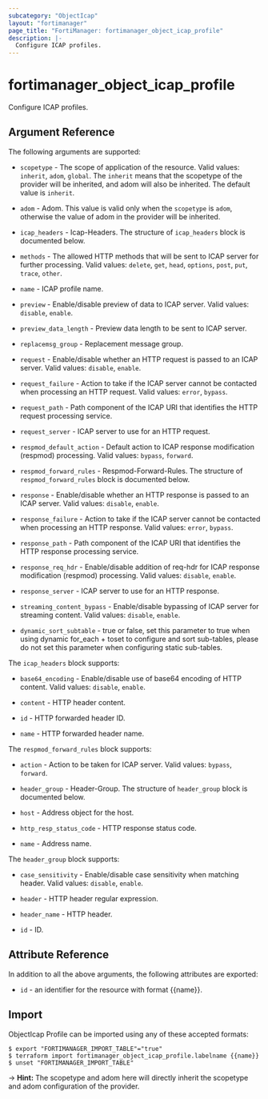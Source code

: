```yaml
---
subcategory: "ObjectIcap"
layout: "fortimanager"
page_title: "FortiManager: fortimanager_object_icap_profile"
description: |-
  Configure ICAP profiles.
---
```


# fortimanager_object_icap_profile
Configure ICAP profiles.

## Argument Reference


The following arguments are supported:

* `scopetype` - The scope of application of the resource. Valid values: `inherit`, `adom`, `global`. The `inherit` means that the scopetype of the provider will be inherited, and adom will also be inherited. The default value is `inherit`.
* `adom` - Adom. This value is valid only when the `scopetype` is `adom`, otherwise the value of adom in the provider will be inherited.

* `icap_headers` - Icap-Headers. The structure of `icap_headers` block is documented below.
* `methods` - The allowed HTTP methods that will be sent to ICAP server for further processing. Valid values: `delete`, `get`, `head`, `options`, `post`, `put`, `trace`, `other`.

* `name` - ICAP profile name.
* `preview` - Enable/disable preview of data to ICAP server. Valid values: `disable`, `enable`.

* `preview_data_length` - Preview data length to be sent to ICAP server.
* `replacemsg_group` - Replacement message group.
* `request` - Enable/disable whether an HTTP request is passed to an ICAP server. Valid values: `disable`, `enable`.

* `request_failure` - Action to take if the ICAP server cannot be contacted when processing an HTTP request. Valid values: `error`, `bypass`.

* `request_path` - Path component of the ICAP URI that identifies the HTTP request processing service.
* `request_server` - ICAP server to use for an HTTP request.
* `respmod_default_action` - Default action to ICAP response modification (respmod) processing. Valid values: `bypass`, `forward`.

* `respmod_forward_rules` - Respmod-Forward-Rules. The structure of `respmod_forward_rules` block is documented below.
* `response` - Enable/disable whether an HTTP response is passed to an ICAP server. Valid values: `disable`, `enable`.

* `response_failure` - Action to take if the ICAP server cannot be contacted when processing an HTTP response. Valid values: `error`, `bypass`.

* `response_path` - Path component of the ICAP URI that identifies the HTTP response processing service.
* `response_req_hdr` - Enable/disable addition of req-hdr for ICAP response modification (respmod) processing. Valid values: `disable`, `enable`.

* `response_server` - ICAP server to use for an HTTP response.
* `streaming_content_bypass` - Enable/disable bypassing of ICAP server for streaming content. Valid values: `disable`, `enable`.

* `dynamic_sort_subtable` - true or false, set this parameter to true when using dynamic for_each + toset to configure and sort sub-tables, please do not set this parameter when configuring static sub-tables.

The `icap_headers` block supports:

* `base64_encoding` - Enable/disable use of base64 encoding of HTTP content. Valid values: `disable`, `enable`.

* `content` - HTTP header content.
* `id` - HTTP forwarded header ID.
* `name` - HTTP forwarded header name.

The `respmod_forward_rules` block supports:

* `action` - Action to be taken for ICAP server. Valid values: `bypass`, `forward`.

* `header_group` - Header-Group. The structure of `header_group` block is documented below.
* `host` - Address object for the host.
* `http_resp_status_code` - HTTP response status code.
* `name` - Address name.

The `header_group` block supports:

* `case_sensitivity` - Enable/disable case sensitivity when matching header. Valid values: `disable`, `enable`.

* `header` - HTTP header regular expression.
* `header_name` - HTTP header.
* `id` - ID.


## Attribute Reference

In addition to all the above arguments, the following attributes are exported:
* `id` - an identifier for the resource with format {{name}}.

## Import

ObjectIcap Profile can be imported using any of these accepted formats:
```
$ export "FORTIMANAGER_IMPORT_TABLE"="true"
$ terraform import fortimanager_object_icap_profile.labelname {{name}}
$ unset "FORTIMANAGER_IMPORT_TABLE"
```
-> **Hint:** The scopetype and adom here will directly inherit the scopetype and adom configuration of the provider.
